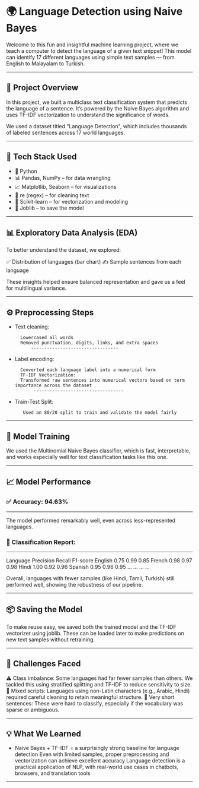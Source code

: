 # 🌍 Language Detection using Naive Bayes

Welcome to this fun and insightful machine learning project, where we teach a computer to detect the language
of a given text snippet! This model can identify 17 different languages using simple text samples — from English
to Malayalam to Turkish.

-----------------------------------------------------------------------------------------------------------------------

## 🚀 Project Overview

In this project, we built a multiclass text classification system that predicts the language of a sentence. It’s powered
by the Naive Bayes algorithm and uses TF-IDF vectorization to understand the significance of words.

We used a dataset titled "Language Detection", which includes thousands of labeled sentences across 17 world languages.

-------------------------------------------------------------------------------------------------------------------------

## 🧠 Tech Stack Used

- 🐍 Python
- 📊 Pandas, NumPy – for data wrangling
- 📈 Matplotlib, Seaborn – for visualizations
- 🧹 re (regex) – for cleaning text
- 🧠 Scikit-learn – for vectorization and modeling
- 💾 Joblib – to save the model

--------------------------------------------------------------------------------------------------------------------------

## 📊 Exploratory Data Analysis (EDA)

To better understand the dataset, we explored:

✅ Distribution of languages (bar chart)
✍️ Sample sentences from each language

These insights helped ensure balanced representation and gave us a feel for multilingual variance.

---------------------------------------------------------------------------------------------------------------------------

## ⚙️ Preprocessing Steps

- Text cleaning:

        Lowercased all words
        Removed punctuation, digits, links, and extra spaces
            ---------------------------------
- Label encoding:

        Converted each language label into a numerical form
        TF-IDF Vectorization:
        Transformed raw sentences into numerical vectors based on term importance across the dataset
             ----------------------------------
- Train-Test Split:

         Used an 80/20 split to train and validate the model fairly

----------------------------------------------------------------------------------------------------------------

## 🧪 Model Training

We used the Multinomial Naive Bayes classifier, which is fast, interpretable, and works especially well for text
classification tasks like this one.

-----------------------------------------------------------------------------------------------------------------

## 📈 Model Performance

### ✅ Accuracy: 94.63%
---------------------
The model performed remarkably well, even across less-represented languages.

### 📄 Classification Report:
-------------------------
Language	Precision	Recall	F1-score
English	   0.75	    0.99	  0.85
French	   0.98	    0.97	  0.98
Hindi	     1.00	    0.92	  0.96
Spanish	   0.95	    0.96	  0.95
...	       ...	    ...	    ...

Overall, languages with fewer samples (like Hindi, Tamil, Turkish) still performed well, showing the robustness
of our pipeline.

-----------------------------------------------------------------------------------------------------------------

## 📦 Saving the Model

To make reuse easy, we saved both the trained model and the TF-IDF vectorizer using joblib. These can be loaded
later to make predictions on new text samples without retraining.

------------------------------------------------------------------------------------------------------------------

## 🤔 Challenges Faced

⚠️ Class imbalance: Some languages had far fewer samples than others. We tackled this using stratified splitting
and TF-IDF to reduce sensitivity to size.
🔡 Mixed scripts: Languages using non-Latin characters (e.g., Arabic, Hindi) required careful cleaning to retain
meaningful structure.
💬 Very short sentences: These were hard to classify, especially if the vocabulary was sparse or ambiguous.

---------------------------------------------------------------------------------------------------------------------

## 💡 What We Learned

- Naive Bayes + TF-IDF = a surprisingly strong baseline for language detection
 Even with limited samples, proper preprocessing and vectorization can achieve excellent accuracy
 Language detection is a practical application of NLP, with real-world use cases in chatbots, browsers, and 
translation tools

-----------------------------------------------------------------------------------------------------------------------


